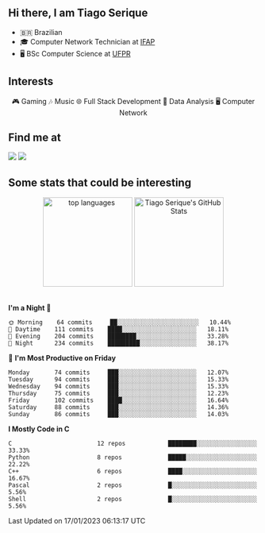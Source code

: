 
<h2> Hi there, I am Tiago Serique</h2>

<div>
	<ul>
		<li>🇧🇷 Brazilian</li>
		<li>🎓 Computer Network Technician at <a href="https://www.ifap.edu.br/">IFAP</a></li>
		<li>🖥️ BSc Computer Science at <a href="https://www.ufpr.br/portalufpr/">UFPR</a></li>
	</ul>
</div>


<h2>Interests</h2>

<div align="center">
	🎮 Gaming 🎶 Music 🌐 Full Stack Development 🎲 Data Analysis 🖥️ Computer Network
</div>

<h2>Find me at</h2>

<div>
	<a href="https://www.linkedin.com/in/tiago-serique"><img src="https://img.shields.io/badge/LinkedIn-0077B5?style=for-the-badge&logo=linkedin&logoColor=white"></a>
	<a href="https://www.instagram.com/tecseit/"><img src="https://img.shields.io/badge/Instagram-E4405F?style=for-the-badge&logo=instagram&logoColor=white"></a>
</div>

<h2>Some stats that could be interesting</h2>

<div align="center">
	<img height="180em" src="https://github-readme-stats.vercel.app/api/top-langs/?layout=compact&theme=tokyonight&username=tiagoserique&langs_count=10&hide=makefile&exclude_repo=vim-mods" alt="top languages">
	<img height="180em" src="https://github-readme-stats.vercel.app/api?username=tiagoserique&count_private=true&show_icons=true&theme=tokyonight&include_all_commits=true" alt="Tiago Serique's GitHub Stats">
</div> 

<br>

<!--START_SECTION:waka-->
**I'm a Night 🦉** 

```text
🌞 Morning    64 commits     ██░░░░░░░░░░░░░░░░░░░░░░░   10.44% 
🌆 Daytime    111 commits    ████░░░░░░░░░░░░░░░░░░░░░   18.11% 
🌃 Evening    204 commits    ████████░░░░░░░░░░░░░░░░░   33.28% 
🌙 Night      234 commits    █████████░░░░░░░░░░░░░░░░   38.17%

```
📅 **I'm Most Productive on Friday** 

```text
Monday       74 commits     ███░░░░░░░░░░░░░░░░░░░░░░   12.07% 
Tuesday      94 commits     ███░░░░░░░░░░░░░░░░░░░░░░   15.33% 
Wednesday    94 commits     ███░░░░░░░░░░░░░░░░░░░░░░   15.33% 
Thursday     75 commits     ███░░░░░░░░░░░░░░░░░░░░░░   12.23% 
Friday       102 commits    ████░░░░░░░░░░░░░░░░░░░░░   16.64% 
Saturday     88 commits     ███░░░░░░░░░░░░░░░░░░░░░░   14.36% 
Sunday       86 commits     ███░░░░░░░░░░░░░░░░░░░░░░   14.03%

```


**I Mostly Code in C** 

```text
C                        12 repos            ████████░░░░░░░░░░░░░░░░░   33.33% 
Python                   8 repos             █████░░░░░░░░░░░░░░░░░░░░   22.22% 
C++                      6 repos             ████░░░░░░░░░░░░░░░░░░░░░   16.67% 
Pascal                   2 repos             █░░░░░░░░░░░░░░░░░░░░░░░░   5.56% 
Shell                    2 repos             █░░░░░░░░░░░░░░░░░░░░░░░░   5.56%

```



 Last Updated on 17/01/2023 06:13:17 UTC
<!--END_SECTION:waka-->
